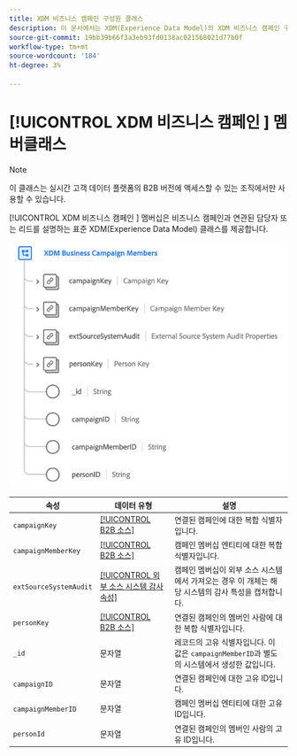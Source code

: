 ```yaml
---
title: XDM 비즈니스 캠페인 구성원 클래스
description: 이 문서에서는 XDM(Experience Data Model)의 XDM 비즈니스 캠페인 구성원 클래스에 대한 개요를 제공합니다.
source-git-commit: 19bb39b66f3a3eb93fd0138ac021568021d77b0f
workflow-type: tm+mt
source-wordcount: '184'
ht-degree: 3%

---
```


# [!UICONTROL XDM 비즈니스 캠페인 ] 멤버클래스

>[!NOTE]
>
>이 클래스는 실시간 고객 데이터 플랫폼의 B2B 버전에 액세스할 수 있는 조직에서만 사용할 수 있습니다.

[!UICONTROL XDM 비즈니스 캠페인 ] 멤버십은 비즈니스 캠페인과 연관된 담당자 또는 리드를 설명하는 표준 XDM(Experience Data Model) 클래스를 제공합니다.

![](../../images/classes/b2b/business-campaign-members.png)

| 속성 | 데이터 유형 | 설명 |
| --- | --- | --- |
| `campaignKey` | [[!UICONTROL B2B 소스]](../../data-types/b2b-source.md) | 연결된 캠페인에 대한 복합 식별자입니다. |
| `campaignMemberKey` | [[!UICONTROL B2B 소스]](../../data-types/b2b-source.md) | 캠페인 멤버십 엔티티에 대한 복합 식별자입니다. |
| `extSourceSystemAudit` | [[!UICONTROL 외부 소스 시스템 감사 속성]](../../data-types/external-source-system-audit-attributes.md) | 캠페인 멤버십이 외부 소스 시스템에서 가져오는 경우 이 개체는 해당 시스템의 감사 특성을 캡처합니다. |
| `personKey` | [[!UICONTROL B2B 소스]](../../data-types/b2b-source.md) | 연결된 캠페인의 멤버인 사람에 대한 복합 식별자입니다. |
| `_id` | 문자열 | 레코드의 고유 식별자입니다. 이 값은 `campaignMemberID`과 별도의 시스템에서 생성한 값입니다. |
| `campaignID` | 문자열 | 연결된 캠페인에 대한 고유 ID입니다. |
| `campaignMemberID` | 문자열 | 캠페인 멤버십 엔티티에 대한 고유 ID입니다. |
| `personId` | 문자열 | 연결된 캠페인의 멤버인 사람의 고유 ID입니다. |
